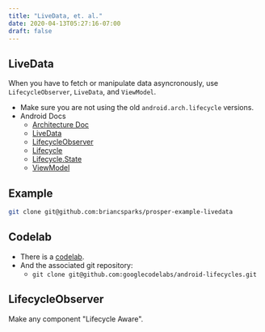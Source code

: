```yaml
---
title: "LiveData, et. al."
date: 2020-04-13T05:27:16-07:00
draft: false
---
```


## LiveData

When you have to fetch or manipulate data asyncronously, use `LifecycleObserver`, `LiveData`,
and `ViewModel`.

* Make sure you are not using the old `android.arch.lifecycle` versions.
* Android Docs
  * [Architecture Doc](https://developer.android.com/topic/libraries/architecture/livedata)
  * [LiveData](https://developer.android.com/reference/androidx/lifecycle/LiveData)
  * [LifecycleObserver](https://developer.android.com/reference/androidx/lifecycle/LifecycleObserver)
  * [Lifecycle](https://developer.android.com/reference/androidx/lifecycle/Lifecycle)
  * [Lifecycle.State](https://developer.android.com/reference/androidx/lifecycle/Lifecycle.State)
  * [ViewModel](https://developer.android.com/reference/androidx/lifecycle/ViewModel)

## Example

```sh
git clone git@github.com:briancsparks/prosper-example-livedata
```

## Codelab

* There is a [codelab](https://codelabs.developers.google.com/codelabs/android-lifecycles/index.html?index=..%2F..%2Findex#4).
* And the associated git repository:
  * `git clone git@github.com:googlecodelabs/android-lifecycles.git`


## LifecycleObserver

Make any component "Lifecycle Aware".

```java

```
